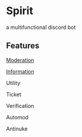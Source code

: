 # Spirit
a multifunctional discord bot


## Features

[Moderation](https://github.com/Spence9/Spirit/wiki/moderation)

[Information](https://github.com/Spence9/Spirit/wiki/information)

Utility

Ticket

Verification
 
Automod

Antinuke

